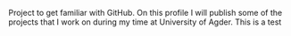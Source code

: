 Project to get familiar with GitHub. 
On this profile I will publish some of the projects that I work on during my time at University of Agder.
 This is a test
